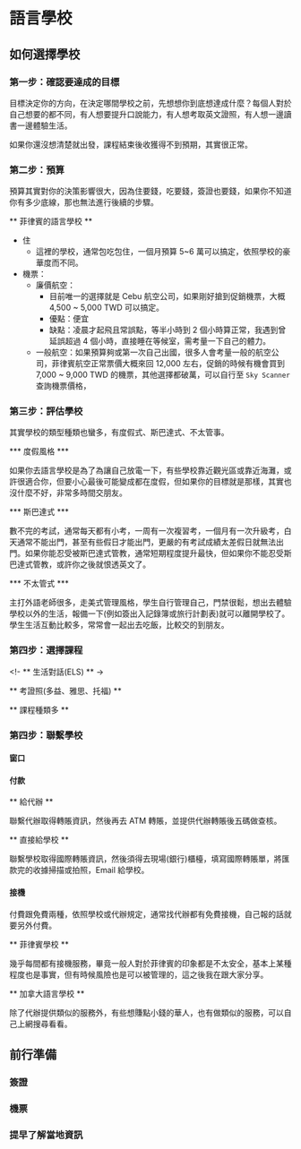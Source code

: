 # 語言學校

## 如何選擇學校

### 第一步：確認要達成的目標

目標決定你的方向，在決定哪間學校之前，先想想你到底想達成什麼？每個人對於自己想要的都不同，有人想要提升口說能力，有人想考取英文證照，有人想一邊讀書一邊體驗生活。

如果你還沒想清楚就出發，課程結束後收獲得不到預期，其實很正常。

### 第二步：預算

預算其實對你的決策影響很大，因為住要錢，吃要錢，簽證也要錢，如果你不知道你有多少底線，那也無法進行後續的步驟。

** 菲律賓的語言學校 **
- 住
  - 這裡的學校，通常包吃包住，一個月預算 5~6 萬可以搞定，依照學校的豪華度而不同。
- 機票：
  - 廉價航空：
    - 目前唯一的選擇就是 Cebu 航空公司，如果剛好搶到促銷機票，大概 4,500 ~ 5,000 TWD 可以搞定。
    - 優點：便宜
    - 缺點：凌晨才起飛且常誤點，等半小時到 2 個小時算正常，我遇到曾延誤超過 4 個小時，直接睡在等候室，需考量一下自己的體力。
  - 一般航空：如果預算夠或第一次自己出國，很多人會考量一般的航空公司，菲律賓航空正常票價大概來回 12,000 左右，促銷的時候有機會買到 7,000 ~ 9,000 TWD 的機票，其他選擇都破萬，可以自行至 `Sky Scanner` 查詢機票價格，


### 第三步：評估學校

其實學校的類型種類也蠻多，有度假式、斯巴達式、不太管事。

 *** 度假風格 ***

 如果你去語言學校是為了為讓自己放電一下，有些學校靠近觀光區或靠近海灘，或許很適合你，但要小心最後可能變成都在度假，但如果你的目標就是那樣，其實也沒什麼不好，非常多時間交朋友。

 *** 斯巴達式 ***

數不完的考試，通常每天都有小考，一周有一次複習考，一個月有一次升級考，白天通常不能出門，甚至有些假日才能出門，更嚴的有考試成績太差假日就無法出門。如果你能忍受被斯巴達式管教，通常短期程度提升最快，但如果你不能忍受斯巴達式管教，或許你之後就恨透英文了。

 *** 不太管式 ***

 主打外語老師很多，走美式管理風格，學生自行管理自己，門禁很鬆，想出去體驗學校以外的生活，報備一下(例如簽出入記錄簿或旅行計劃表)就可以離開學校了。學生生活互動比較多，常常會一起出去吃飯，比較交的到朋友。

### 第四步：選擇課程

<!- ** 生活對話(ELS) ** ->

** 考證照(多益、雅思、托福) **

** 課程種類多 **


### 第四步：聯繫學校

#### 窗口

#### 付款

** 給代辦 **

聯繫代辦取得轉賬資訊，然後再去 ATM 轉賬，並提供代辦轉賬後五碼做查核。

** 直接給學校 **

聯繫學校取得國際轉賬資訊，然後須得去現場(銀行)櫃檯，填寫國際轉賬單，將匯款完的收據掃描或拍照，Email 給學校。

#### 接機

付費跟免費兩種，依照學校或代辦規定，通常找代辦都有免費接機，自己報的話就要另外付費。

** 菲律賓學校 **

幾乎每間都有接機服務，畢竟一般人對於菲律賓的印象都是不太安全，基本上某種程度也是事實，但有時候風險也是可以被管理的，這之後我在跟大家分享。

** 加拿大語言學校 **

除了代辦提供類似的服務外，有些想賺點小錢的華人，也有做類似的服務，可以自己上網搜尋看看。

## 前行準備

### 簽證

### 機票

### 提早了解當地資訊
